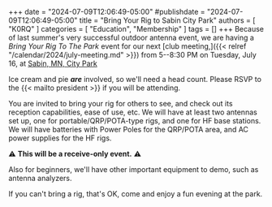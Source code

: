 +++
date = "2024-07-09T12:06:49-05:00"
#publishdate = "2024-07-09T12:06:49-05:00"
title = "Bring Your Rig to Sabin City Park"
authors = [ "K0RQ" ]
categories = [ "Education", "Membership" ]
tags = []
+++
Because of last summer's very successful outdoor antenna event, we are
having a *Bring Your Rig To The Park* event for our next 
[club meeting,]({{< relref "/calendar/2024/july-meeting.md" >}})
from 5--8:30 PM on Tuesday, July 16, at 
[Sabin, MN, City Park](https://goo.gl/maps/3LZgFLksDvk)

Ice cream and pie ***are*** involved, so we'll need a head count. Please
RSVP to the {{< mailto president >}} if you will be attending.
<!--more-->

You are invited to bring your rig for others to see, and check out
its reception capabilities, ease of use, etc. We will have at least
two antennas set up, one for portable/QRP/POTA-type rigs, and one for
HF base stations. We will have batteries with Power Poles for the
QRP/POTA area, and AC power supplies for the HF rigs. 

:warning: **This will be a receive-only event.** :warning:

Also for beginners, we'll have other important equipment to demo, such as
antenna analyzers.

If you can't bring a rig, that's OK, come and enjoy a fun evening at the
park.
